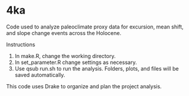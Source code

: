 # 4ka
Code used to analyze paleoclimate proxy data for excursion, mean shift, and slope change events across the Holocene.

Instructions

1) In make.R, change the working directory.
2) In set_parameter.R change settings as necessary.
3) Use qsub run.sh to run the analysis. Folders, plots, and files will be saved automatically. 

This code uses Drake to organize and plan the project analysis.




